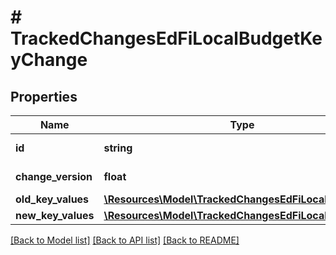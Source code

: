 # # TrackedChangesEdFiLocalBudgetKeyChange

## Properties

Name | Type | Description | Notes
------------ | ------------- | ------------- | -------------
**id** | **string** | Resource identifier | [optional]
**change_version** | **float** | Change version | [optional]
**old_key_values** | [**\Resources\Model\TrackedChangesEdFiLocalBudgetKey**](TrackedChangesEdFiLocalBudgetKey.md) |  | [optional]
**new_key_values** | [**\Resources\Model\TrackedChangesEdFiLocalBudgetKey**](TrackedChangesEdFiLocalBudgetKey.md) |  | [optional]

[[Back to Model list]](../../README.md#models) [[Back to API list]](../../README.md#endpoints) [[Back to README]](../../README.md)
